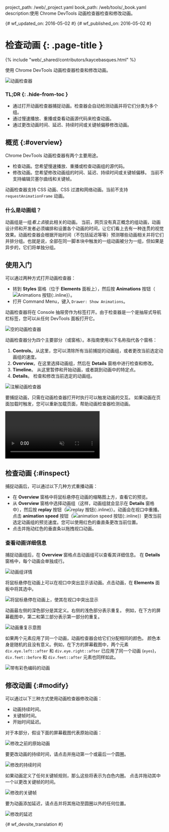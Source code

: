 project_path: /web/_project.yaml
book_path: /web/tools/_book.yaml
description:使用 Chrome DevTools 动画检查器检查和修改动画。

{# wf_updated_on: 2016-05-02 #}
{# wf_published_on: 2016-05-02 #}

# 检查动画 {: .page-title }

{% include "web/_shared/contributors/kaycebasques.html" %}

使用 Chrome DevTools 动画检查器检查和修改动画。


![动画检查器](imgs/animation-inspector.png)


### TL;DR {: .hide-from-toc }
- 通过打开动画检查器捕捉动画。检查器会自动检测动画并将它们分类为多个组。
- 通过慢速播放、重播或查看动画源代码来检查动画。
- 通过更改动画时间、延迟、持续时间或关键帧偏移修改动画。


## 概览 {:#overview}

Chrome DevTools 动画检查器有两个主要用途。 

* 检查动画。您希望慢速播放、重播或检查动画组的源代码。
* 修改动画。您希望修改动画组的时间、延迟、持续时间或关键帧偏移。
当前不支持编辑贝塞尔曲线和关键帧。
 

动画检查器支持 CSS 动画、CSS 过渡和网络动画。当前不支持 `requestAnimationFrame` 动画。



### 什么是动画组？

动画组是一组*看上去*彼此相关的动画。
当前，网页没有真正概念的组动画，动画设计师和开发者必须编排和设置各个动画的时间，让它们看上去有一种连贯的视觉效果。动画检查器会根据开始时间（不包括延迟等等）预测哪些动画相关并将它们并排分组。也就是说，全部在同一脚本块中触发的一组动画被分为一组，但如果是异步的，它们将单独分组。

 

## 使用入门

可以通过两种方式打开动画检查器：

* 转到 **Styles** 窗格（位于 **Elements** 面板上），然后按 **Animations** 按钮（![Animations 按钮](imgs/animations-button.png){:.inline}）。
* 打开 Command Menu，键入 `Drawer: Show Animations`。 

动画检查器将在 Console 抽屉旁作为标签打开。由于检查器是一个是抽屉式导航栏标签，您可以从任何 DevTools 面板打开它。
 

![空的动画检查器](imgs/empty-ai.png)

动画检查器分为四个主要部分（或窗格）。本指南使用以下名称指代各个窗格：


1. **Controls**。从这里，您可以清除所有当前捕捉的动画组，或者更改当前选定动画组的速度。
2. **Overview**。在这里选择动画组，然后在 **Details** 窗格中进行检查和修改。
3. **Timeline**。
从这里暂停和开始动画，或者跳到动画中的特定点。
4. **Details**。
检查和修改当前选定的动画组。
 

![注解动画检查器](imgs/annotated-animation-inspector.png)

要捕捉动画，只需在动画检查器打开时执行可以触发动画的交互。
如果动画在页面加载时触发，您可以重新加载页面，帮助动画检查器检测动画。

 

<video src="animations/capture-animations.mp4"
       autoplay loop muted controls></video>

## 检查动画 {:#inspect}

捕捉动画后，可以通过以下几种方式重播动画：

* 在 **Overview** 窗格中将鼠标悬停在动画的缩略图上方，查看它的预览。
* 从 **Overview** 窗格中选择动画组（这样，动画组就会显示在 **Details** 窗格中），然后按 **replay** 按钮（![replay 按钮](imgs/replay-button.png){:.inline}）。动画会在视口中重播。点击 **animation speed** 按钮（![animation speed 按钮](imgs/animation-speed-buttons.png){:.inline}）更改当前选定动画组的预览速度。您可以使用红色的垂直条更改当前位置。
* 点击并拖动红色的垂直条以拖拽视口动画。 

### 查看动画详细信息

捕捉动画组后，在 **Overview** 窗格点击动画组可以查看其详细信息。
在 **Details** 窗格中，每个动画会单独成行。
 

![动画组详情](imgs/animation-group-details.png)

将鼠标悬停在动画上可以在视口中突出显示该动画。点击动画，在 **Elements** 面板中将其选中。
 

![将鼠标悬停在动画上，使其在视口中突出显示](imgs/highlight-animation.png)


动画最左侧的深色部分是其定义。右侧的浅色部分表示重复。
例如，在下方的屏幕截图中，第二和第三部分表示第一部分的重复。
 

![动画重复示意图](imgs/animation-iterations.png)

如果两个元素应用了同一个动画，动画检查器会给它们分配相同的颜色。
颜色本身是随机的且没有意义。例如，在下方的屏幕截图中，两个元素 `div.eye.left::after` 和 `div.eye.right::after` 已应用了同一个动画 (`eyes`)，`div.feet::before` 和 `div.feet::after` 元素也同样如此。



 

![带有彩色编码的动画](imgs/color-coded-animations.png)

## 修改动画 {:#modify}

可以通过以下三种方式使用动画检查器修改动画：

* 动画持续时间。
* 关键帧时间。
* 开始时间延迟。

对于本部分，假设下面的屏幕截图代表原始动画：


![修改之前的原始动画](imgs/modify-original.png)

要更改动画的持续时间，请点击并拖动第一个或最后一个圆圈。


![修改的持续时间](imgs/modify-duration.png)

如果动画定义了任何关键帧规则，那么这些将表示为白色内圈。
点击并拖动其中一个以更改关键帧的时间。


![修改的关键帧](imgs/modify-keyframe.png)

要为动画添加延迟，请点击并将其拖动至圆圈以外的任何位置。
 

![修改的延迟](imgs/modify-delay.png)


{# wf_devsite_translation #}
